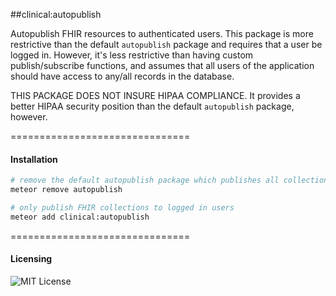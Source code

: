 ##clinical:autopublish  

Autopublish FHIR resources to authenticated users.  This package is more restrictive than the default `autopublish` package and requires that a user be logged in.  However, it's less restrictive than having custom publish/subscribe functions, and assumes that all users of the application should have access to any/all records in the database.  

THIS PACKAGE DOES NOT INSURE HIPAA COMPLIANCE.  It provides a better HIPAA security position than the default `autopublish` package, however.  

===============================
#### Installation  

````bash
# remove the default autopublish package which publishes all collections to all users
meteor remove autopublish

# only publish FHIR collections to logged in users
meteor add clinical:autopublish
````

===============================
#### Licensing  

![MIT License](https://img.shields.io/badge/license-MIT-blue.svg)
